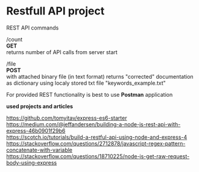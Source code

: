 
# Restfull API project

REST API commands<br />

/count<br /> 
**GET**<br />
returns number of API calls from server start<br />


/file<br />
**POST**<br />
 with attached binary file (in text format) returns "corrected" documentation<br />
as dictionary using localy stored txt file "keywords_example.txt"<br />


For provided REST functionality is best to use **Postman** application<br />


**used projects and articles**<br />

https://github.com/tomyitav/express-es6-starter <br />
https://medium.com/@jeffandersen/building-a-node-js-rest-api-with-express-46b0901f29b6 <br />
https://scotch.io/tutorials/build-a-restful-api-using-node-and-express-4 <br />
https://stackoverflow.com/questions/2712878/javascript-regex-pattern-concatenate-with-variable <br />
https://stackoverflow.com/questions/18710225/node-js-get-raw-request-body-using-express <br />
